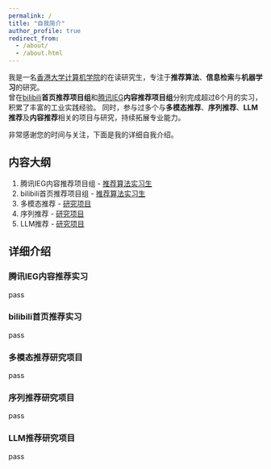```yaml
---
permalink: /
title: "自我简介"
author_profile: true
redirect_from: 
  - /about/
  - /about.html
---
```


我是一名[香港大学计算机学院](https://www.cds.hku.hk?_blank)的在读研究生，专注于**推荐算法**、**信息检索**与**机器学习**的研究。  
曾在[bilibili](https://www.bilibili.com?_blank)**首页推荐项目组**和[腾讯IEG](https://ieg.tencent.com/2023/index.html#screen?_blank)**内容推荐项目组**分别完成超过6个月的实习，积累了丰富的工业实践经验。  同时，参与过多个与**多模态推荐**、**序列推荐**、**LLM推荐**及**内容推荐**相关的项目与研究，持续拓展专业能力。  

非常感谢您的时间与关注，下面是我的详细自我介绍。

## 内容大纲
1. 腾讯IEG内容推荐项目组 - [推荐算法实习生](#jump1)
2. bilibili首页推荐项目组 - [推荐算法实习生](#jump2)
3. 多模态推荐 - [研究项目](#jump3)
4. 序列推荐 - [研究项目](#jump4)
5. LLM推荐 - [研究项目](#jump5)


## 详细介绍
### <span id="jump1">腾讯IEG内容推荐实习</span>
pass


### <span id="jump2">bilibili首页推荐实习</span>
pass


### <span id="jump3">多模态推荐研究项目</span>
pass


### <span id="jump4">序列推荐研究项目</span>
pass


### <span id="jump5">LLM推荐研究项目</span>
pass
